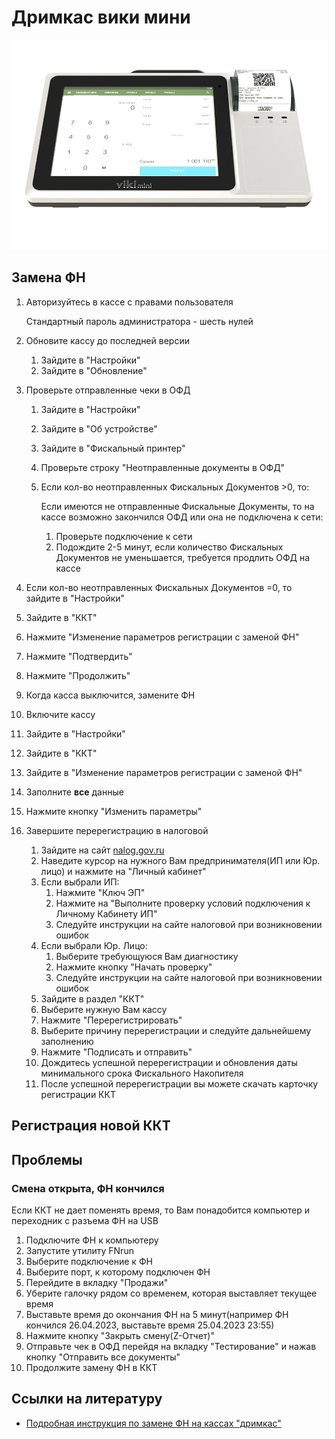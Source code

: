 # Дримкас вики мини
![VikiMiniPrint](https://github.com/Barsuchek/Maintenance-Center-Engineer/blob/main/Photo/KKT/VikiMiniPrint.jpeg)

## Замена ФН
1. Авторизуйтесь в кассе с правами пользователя
	
	Стандартный пароль администратора - шесть нулей
2. Обновите кассу до последней версии
	1. Зайдите в "Настройки"
	2. Зайдите в "Обновление"
3. Проверьте отправленные чеки в ОФД
	1. Зайдите в "Настройки"
	2. Зайдите в "Об устройстве"
	3. Зайдите в "Фискальный принтер"
	4. Проверьте строку "Неотправленные документы в ОФД"
	5. Если кол-во неотправленных Фискальных Документов >0, то:
	
		Если имеются не отправленные Фискальные Документы, то на кассе возможно закончился ОФД или она не подключена к сети:
		1. Проверьте подключение к сети
		2. Подождите 2-5 минут, если количество Фискальных Документов не уменьшается, требуется продлить ОФД на кассе
4. Если кол-во неотправленных Фискальных Документов =0, то зайдите в "Настройки"
5. Зайдите в "ККТ"
6. Нажмите "Изменение параметров регистрации с заменой ФН"
7. Нажмите "Подтвердить"
8. Нажмите "Продолжить"
9. Когда касса выключится, замените ФН
10. Включите кассу
11. Зайдите в "Настройки"
12. Зайдите в "ККТ"
13. Зайдите в "Изменение параметров регистрации с заменой ФН"
14. Заполните **все** данные
15. Нажмите кнопку "Изменить параметры"
16. Завершите перерегистрацию в налоговой
	1. Зайдите на сайт [nalog.gov.ru](https://www.nalog.gov.ru)
	2. Наведите курсор на нужного Вам предпринимателя(ИП или Юр. лицо) и нажмите на "Личный кабинет"
	3. Если выбрали ИП:
		1. Нажмите "Ключ ЭП"
		2. Нажмите на "Выполните проверку условий подключения к Личному Кабинету ИП"
		3. Следуйте инструкции на сайте налоговой при возникновении ошибок
	4. Если выбрали Юр. Лицо:
		1. Выберите требующуюся Вам диагностику
		2. Нажмите кнопку "Начать проверку"
		3. Следуйте инструкции на сайте налоговой при возникновении ошибок
	5. Зайдите в раздел "ККТ"
	6. Выберите нужную Вам кассу
	7. Нажмите "Перерегистрировать"
	8. Выберите причину перерегистрации и следуйте дальнейшему заполнению
	9. Нажмите "Подписать и отправить"
	10. Дождитесь успешной перерегистрации и обновления даты минимального срока Фискального Накопителя
	11. После успешной перерегистрации вы можете скачать карточку регистрации ККТ

## Регистрация новой ККТ


## Проблемы
### Смена открыта, ФН кончился
Если ККТ не дает поменять время, то Вам понадобится компьютер и переходник с разъема ФН на USB
1. Подключите ФН к компьютеру
2. Запустите утилиту FNrun
3. Выберите подключение к ФН
4. Выберите порт, к которому подключен ФН
5. Перейдите в вкладку "Продажи"
6. Уберите галочку рядом со временем, которая выставляет текущее время
7. Выставьте время до окончания ФН на 5 минут(например ФН кончился 26.04.2023, выставьте время 25.04.2023 23:55)
8. Нажмите кнопку "Закрыть смену(Z-Отчет)"
9. Отправьте чек в ОФД перейдя на вкладку "Тестирование" и нажав кнопку "Отправить все документы"
10. Продолжите замену ФН в ККТ

## Ссылки на литературу
* [Подробная инструкция по замене ФН на кассах "дримкас"](https://help.dreamkas.ru/kb/drimkas-start-i-kassy-viki/nastroyka-kassy/pereregistrirovat-kkt-s-zamenoy-fn/)